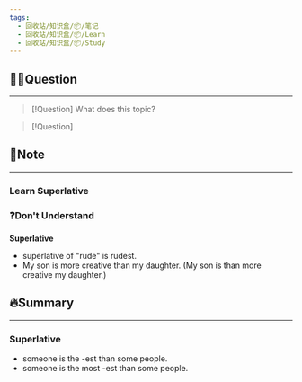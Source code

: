 ```yaml
---
tags:
  - 回收站/知识盒/📦/笔记
  - 回收站/知识盒/📦/Learn
  - 回收站/知识盒/📦/Study
---
```


## 🙋‍♀️Question

---

> [!Question] What does this topic?

> [!Question]

## 📝Note

---

### Learn Superlative

### ❓Don't Understand

**Superlative**
- superlative of "rude" is rudest.
- My son is more creative than my daughter. (My son is than more creative my daughter.)

## 🔥Summary

---

### Superlative

- someone is the -est than some people.
- someone is the most -est than some people.
